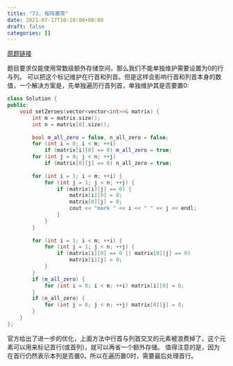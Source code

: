 ```yaml
---
title: "73. 矩阵置零"
date: 2021-07-17T10:10:00+08:00
draft: false
categories: []
---
```


[原题链接](https://leetcode-cn.com/problems/set-matrix-zeroes/)

题目要求仅能使用常数级额外存储空间，那么我们不能单独维护需要设置为0的行与列。
可以把这个标记维护在行首和列首。但是这样会影响行首和列首本身的数值，一个解决方案是，先单独遍历行首列首，单独维护其是否要置0:

```cpp
class Solution {
public:
    void setZeroes(vector<vector<int>>& matrix) {
        int m = matrix.size();
        int n = matrix[0].size();
        
        bool m_all_zero = false, n_all_zero = false;
        for (int i = 0; i < m; ++i)
            if (matrix[i][0] == 0) m_all_zero = true;
        for (int j = 0; j < n; ++j)
            if (matrix[0][j] == 0) n_all_zero = true;
        
        for (int i = 1; i < m; ++i) {
            for (int j = 1; j < n; ++j) {
                if (matrix[i][j] == 0) {
                    matrix[i][0] = 0;
                    matrix[0][j] = 0;
                    cout << "mark " << i << " " << j << endl;
                }
            }
        }
        
        for (int i = 1; i < m; ++i) {
            for (int j = 1; j < n; ++j) {
                if (matrix[i][0] == 0 || matrix[0][j] == 0)
                    matrix[i][j] = 0;
            }
        }
        if (m_all_zero) {
            for (int i = 0; i < m; ++i) matrix[i][0] = 0;
        }
        if (n_all_zero) {
            for (int j = 0; j < n; ++j) matrix[0][j] = 0;
        }
    }
};
```

官方给出了进一步的优化，上面方法中行首与列首交叉的元素被浪费掉了，这个元素可以用来标记首行(或首列)，就可以再省一个额外存储。
值得注意的是，因为在首行仍然表示本列是否置0，所以在遍历置0时，需要最后处理首行。
